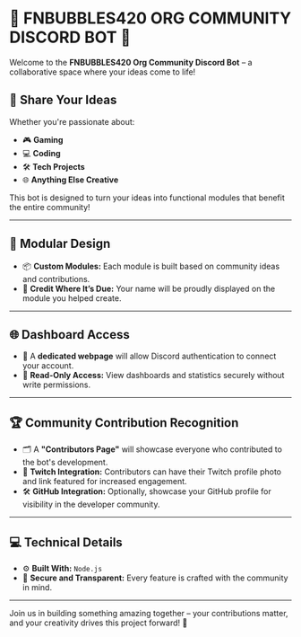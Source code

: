 # 🌟 **FNBUBBLES420 ORG COMMUNITY DISCORD BOT** 🌟  

Welcome to the **FNBUBBLES420 Org Community Discord Bot** – a collaborative space where your ideas come to life!  

## 🚀 **Share Your Ideas**  
Whether you're passionate about:  
- 🎮 **Gaming**  
- 💻 **Coding**  
- 🛠️ **Tech Projects**  
- 🌐 **Anything Else Creative**  

This bot is designed to turn your ideas into functional modules that benefit the entire community!  

---

## 🧩 **Modular Design**  
- 📦 **Custom Modules:** Each module is built based on community ideas and contributions.  
- 📝 **Credit Where It’s Due:** Your name will be proudly displayed on the module you helped create.  

---

## 🌐 **Dashboard Access**  
- 🔗 A **dedicated webpage** will allow Discord authentication to connect your account.  
- 👀 **Read-Only Access:** View dashboards and statistics securely without write permissions.  

---

## 🏆 **Community Contribution Recognition**  
- 🗂️ A **"Contributors Page"** will showcase everyone who contributed to the bot's development.  
- 📸 **Twitch Integration:** Contributors can have their Twitch profile photo and link featured for increased engagement.  
- 🛠️ **GitHub Integration:** Optionally, showcase your GitHub profile for visibility in the developer community.  

---

## 💻 **Technical Details**  
- ⚙️ **Built With:** `Node.js`  
- 🔑 **Secure and Transparent:** Every feature is crafted with the community in mind.  

---

Join us in building something amazing together – your contributions matter, and your creativity drives this project forward! 🌟
